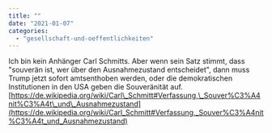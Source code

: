 ```yaml
---
title: ""
date: "2021-01-07"
categories: 
  - "gesellschaft-und-oeffentlichkeiten"
---
```


Ich bin kein Anhänger Carl Schmitts. Aber wenn sein Satz stimmt, dass "souverän ist, wer über den Ausnahmezustand entscheidet", dann muss Trump jetzt sofort amtsenthoben werden, oder die demokratischen Institutionen in den USA geben die Souveränität auf. [https://de.wikipedia.org/wiki/Carl\_Schmitt#Verfassung,\_Souver%C3%A4nit%C3%A4t\_und\_Ausnahmezustand](https://de.wikipedia.org/wiki/Carl_Schmitt#Verfassung,_Souver%C3%A4nit%C3%A4t_und_Ausnahmezustand)
